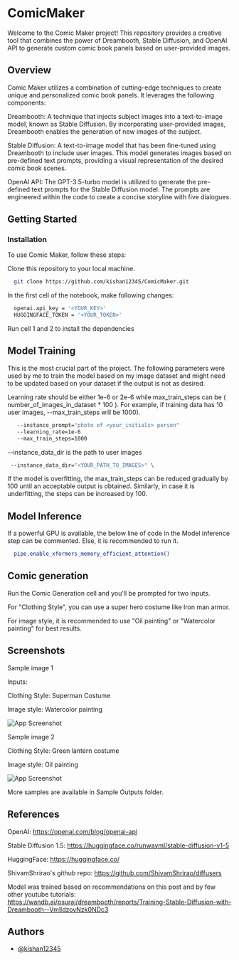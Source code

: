 # ComicMaker

Welcome to the Comic Maker project! This repository provides a creative tool that combines the power of Dreambooth, Stable Diffusion, and OpenAI API to generate custom comic book panels based on user-provided images.


## Overview

Comic Maker utilizes a combination of cutting-edge techniques to create unique and personalized comic book panels. It leverages the following components:

Dreambooth: A technique that injects subject images into a text-to-image model, known as Stable Diffusion. By incorporating user-provided images, Dreambooth enables the generation of new images of the subject.

Stable Diffusion: A text-to-image model that has been fine-tuned using Dreambooth to include user images. This model generates images based on pre-defined text prompts, providing a visual representation of the desired comic book scenes.

OpenAI API: The GPT-3.5-turbo model is utilized to generate the pre-defined text prompts for the Stable Diffusion model. The prompts are engineered within the code to create a concise storyline with five dialogues.


## Getting Started

### Installation

To use Comic Maker, follow these steps:

Clone this repository to your local machine.

```bash
  git clone https://github.com/kishan12345/ComicMaker.git
```
In the first cell of the notebook, make following changes: 
```bash
  openai.api_key = '<YOUR_KEY>'
  HUGGINGFACE_TOKEN = '<YOUR_TOKEN>'
```
       
Run cell 1 and 2 to install the dependencies

## Model Training

This is the most crucial part of the project. The following parameters were used by me to train the model based on my image dataset and might need to be updated based on your dataset if the output is not as desired.

Learning rate should be either 1e-6 or 2e-6 while max_train_steps can be ( number_of_images_in_dataset * 100 ). For example, if training data has 10 user images, --max_train_steps will be 1000).

```bash
   --instance_prompt="photo of <your_initials> person" 
   --learning_rate=1e-6 
   --max_train_steps=1000
```
--instance_data_dir is the path to user images

  ```bash
   --instance_data_dir="<YOUR_PATH_TO_IMAGES>" \
```
If the model is overfitting, the max_train_steps can be reduced gradually by 100 until an acceptable output is obtained. Similarly, in case it is underfitting, the steps can be increased by 100.

## Model Inference

If a powerful GPU is available, the below line of code in the Model inference step can be commented. Else, it is recommended to run it.

```bash 
  pipe.enable_xformers_memory_efficient_attention()
```

## Comic generation

Run the Comic Generation cell and you'll be prompted for two inputs.

For "Clothing Style", you can use a super hero costume like Iron man armor.

For image style, it is recommended to use "Oil painting" or "Watercolor painting" for best results.


## Screenshots

Sample image 1

Inputs:

Clothing Style: Superman Costume

Image style: Watercolor painting

![App Screenshot](https://i.imgur.com/wzJ8gcL.jpg)

Sample image 2

Clothing Style: Green lantern costume

Image style: Oil painting

![App Screenshot](https://i.imgur.com/aACPtaG.jpg)

More samples are available in Sample Outputs folder.


## References

OpenAI: https://openai.com/blog/openai-api

Stable Diffusion 1.5: https://huggingface.co/runwayml/stable-diffusion-v1-5

HuggingFace: https://huggingface.co/

ShivamShrirao's github repo: https://github.com/ShivamShrirao/diffusers

Model was trained based on recommendations on this post and by few other youtube tutorials: https://wandb.ai/psuraj/dreambooth/reports/Training-Stable-Diffusion-with-Dreambooth--VmlldzoyNzk0NDc3


## Authors

- [@kishan12345](https://github.com/kishan12345)
